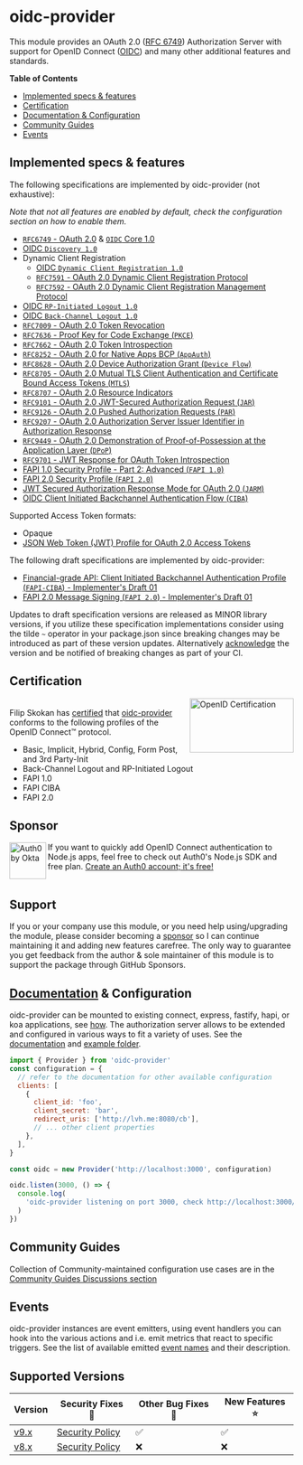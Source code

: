 # oidc-provider

This module provides an OAuth 2.0 ([RFC 6749][oauth2]) Authorization Server with support for OpenID Connect ([OIDC][openid-connect]) and many
other additional features and standards.

**Table of Contents**

- [Implemented specs & features](#implemented-specs--features)
- [Certification](#certification)
- [Documentation & Configuration](#documentation--configuration)
- [Community Guides](#community-guides)
- [Events](#events)

## Implemented specs & features

The following specifications are implemented by oidc-provider (not exhaustive):

_Note that not all features are enabled by default, check the configuration section on how to enable them._

- [`RFC6749` - OAuth 2.0][oauth2] & [`OIDC` Core 1.0][core]
- [OIDC `Discovery 1.0`][discovery]
- Dynamic Client Registration
  - [OIDC `Dynamic Client Registration 1.0`][registration]
  - [`RFC7591` - OAuth 2.0 Dynamic Client Registration Protocol][oauth2-registration]
  - [`RFC7592` - OAuth 2.0 Dynamic Client Registration Management Protocol][registration-management]
- [OIDC `RP-Initiated Logout 1.0`][rpinitiated-logout]
- [OIDC `Back-Channel Logout 1.0`][backchannel-logout]
- [`RFC7009` - OAuth 2.0 Token Revocation][revocation]
- [`RFC7636` - Proof Key for Code Exchange (`PKCE`)][pkce]
- [`RFC7662` - OAuth 2.0 Token Introspection][introspection]
- [`RFC8252` - OAuth 2.0 for Native Apps BCP (`AppAuth`)][oauth-native-apps]
- [`RFC8628` - OAuth 2.0 Device Authorization Grant (`Device Flow`)][device-flow]
- [`RFC8705` - OAuth 2.0 Mutual TLS Client Authentication and Certificate Bound Access Tokens (`MTLS`)][mtls]
- [`RFC8707` - OAuth 2.0 Resource Indicators][resource-indicators]
- [`RFC9101` - OAuth 2.0 JWT-Secured Authorization Request (`JAR`)][jar]
- [`RFC9126` - OAuth 2.0 Pushed Authorization Requests (`PAR`)][par]
- [`RFC9207` - OAuth 2.0 Authorization Server Issuer Identifier in Authorization Response][iss-auth-resp]
- [`RFC9449` - OAuth 2.0 Demonstration of Proof-of-Possession at the Application Layer (`DPoP`)][dpop]
- [`RFC9701` - JWT Response for OAuth Token Introspection][jwt-introspection]
- [FAPI 1.0 Security Profile - Part 2: Advanced (`FAPI 1.0`)][fapi]
- [FAPI 2.0 Security Profile (`FAPI 2.0`)][fapi2sp]
- [JWT Secured Authorization Response Mode for OAuth 2.0 (`JARM`)][jarm]
- [OIDC Client Initiated Backchannel Authentication Flow (`CIBA`)][ciba]

Supported Access Token formats:

- Opaque
- [JSON Web Token (JWT) Profile for OAuth 2.0 Access Tokens][jwt-at]

The following draft specifications are implemented by oidc-provider:

- [Financial-grade API: Client Initiated Backchannel Authentication Profile (`FAPI-CIBA`) - Implementer's Draft 01][fapi-ciba]
- [FAPI 2.0 Message Signing (`FAPI 2.0`) - Implementer's Draft 01][fapi2ms-id1]

Updates to draft specification versions are released as MINOR library versions,
if you utilize these specification implementations consider using the tilde `~` operator in your
package.json since breaking changes may be introduced as part of these version updates. Alternatively
[acknowledge](/docs/README.md#features) the version and be notified of breaking changes as part of
your CI.

## Certification

[<img width="184" height="96" align="right" src="https://cdn.jsdelivr.net/gh/panva/node-oidc-provider@acd3ebf2f5ebbb5605463cb681a1fb2ab9742ace/OpenID_Certified.png" alt="OpenID Certification">][openid-certified-link]  
Filip Skokan has [certified][openid-certified-link] that [oidc-provider][npm-url]
conforms to the following profiles of the OpenID Connect™ protocol.

- Basic, Implicit, Hybrid, Config, Form Post, and 3rd Party-Init
- Back-Channel Logout and RP-Initiated Logout
- FAPI 1.0
- FAPI CIBA
- FAPI 2.0

## Sponsor

<picture>
  <source media="(prefers-color-scheme: dark)" srcset="https://raw.githubusercontent.com/panva/node-oidc-provider/HEAD/sponsor/Auth0byOkta_dark.png">
  <source media="(prefers-color-scheme: light)" srcset="https://raw.githubusercontent.com/panva/node-oidc-provider/HEAD/sponsor/Auth0byOkta_light.png">
  <img height="65" align="left" alt="Auth0 by Okta" src="https://raw.githubusercontent.com/panva/node-oidc-provider/HEAD/sponsor/Auth0byOkta_light.png">
</picture>

If you want to quickly add OpenID Connect authentication to Node.js apps, feel free to check out Auth0's Node.js SDK and free plan. [Create an Auth0 account; it's free!][sponsor-auth0]<br><br>

## Support

If you or your company use this module, or you need help using/upgrading the module, please consider becoming a [sponsor][support-sponsor] so I can continue maintaining it and adding new features carefree. The only way to guarantee you get feedback from the author & sole maintainer of this module is to support the package through GitHub Sponsors.

## [Documentation](/docs/README.md) & Configuration

oidc-provider can be mounted to existing connect, express, fastify, hapi, or koa applications, see
[how](/docs/README.md#mounting-oidc-provider). The authorization server allows to be extended and configured in
various ways to fit a variety of uses. See the [documentation](/docs/README.md) and [example folder](/example).

```js
import { Provider } from 'oidc-provider'
const configuration = {
  // refer to the documentation for other available configuration
  clients: [
    {
      client_id: 'foo',
      client_secret: 'bar',
      redirect_uris: ['http://lvh.me:8080/cb'],
      // ... other client properties
    },
  ],
}

const oidc = new Provider('http://localhost:3000', configuration)

oidc.listen(3000, () => {
  console.log(
    'oidc-provider listening on port 3000, check http://localhost:3000/.well-known/openid-configuration',
  )
})
```

## Community Guides

Collection of Community-maintained configuration use cases are in the [Community Guides Discussions section](https://github.com/panva/node-oidc-provider/discussions/categories/community-guides)

## Events

oidc-provider instances are event emitters, using event handlers you can hook into the various
actions and i.e. emit metrics that react to specific triggers. See the list of available emitted [event names](/docs/events.md) and their description.

## Supported Versions

| Version                                                       | Security Fixes 🔑 | Other Bug Fixes 🐞 | New Features ⭐ |
| ------------------------------------------------------------- | ----------------- | ------------------ | --------------- |
| [v9.x](https://github.com/panva/node-oidc-provider/tree/v9.x) | [Security Policy] | ✅                 | ✅              |
| [v8.x](https://github.com/panva/node-oidc-provider/tree/v8.x) | [Security Policy] | ❌                 | ❌              |

[npm-url]: https://www.npmjs.com/package/oidc-provider
[openid-certified-link]: https://openid.net/certification/
[openid-connect]: https://openid.net/connect/
[core]: https://openid.net/specs/openid-connect-core-1_0-errata2.html
[discovery]: https://openid.net/specs/openid-connect-discovery-1_0-errata2.html
[oauth2-registration]: https://www.rfc-editor.org/rfc/rfc7591.html
[registration]: https://openid.net/specs/openid-connect-registration-1_0-errata2.html
[oauth2]: https://www.rfc-editor.org/rfc/rfc6749.html
[oauth2-bearer]: https://www.rfc-editor.org/rfc/rfc6750.html
[revocation]: https://www.rfc-editor.org/rfc/rfc7009.html
[introspection]: https://www.rfc-editor.org/rfc/rfc7662.html
[pkce]: https://www.rfc-editor.org/rfc/rfc7636.html
[example-repo]: https://github.com/panva/node-oidc-provider-example
[backchannel-logout]: https://openid.net/specs/openid-connect-backchannel-1_0-errata1.html
[registration-management]: https://www.rfc-editor.org/rfc/rfc7592.html
[oauth-native-apps]: https://www.rfc-editor.org/rfc/rfc8252.html
[jar]: https://www.rfc-editor.org/rfc/rfc9101.html
[device-flow]: https://www.rfc-editor.org/rfc/rfc8628.html
[jwt-introspection]: https://www.rfc-editor.org/rfc/rfc9701.html
[sponsor-auth0]: https://a0.to/signup/panva
[mtls]: https://www.rfc-editor.org/rfc/rfc8705.html
[dpop]: https://www.rfc-editor.org/rfc/rfc9449.html
[resource-indicators]: https://www.rfc-editor.org/rfc/rfc8707.html
[jarm]: https://openid.net/specs/oauth-v2-jarm-final.html
[jwt-at]: https://www.rfc-editor.org/rfc/rfc9068.html
[support-sponsor]: https://github.com/sponsors/panva
[par]: https://www.rfc-editor.org/rfc/rfc9126.html
[rpinitiated-logout]: https://openid.net/specs/openid-connect-rpinitiated-1_0-final.html
[iss-auth-resp]: https://www.rfc-editor.org/rfc/rfc9207.html
[fapi]: https://openid.net/specs/openid-financial-api-part-2-1_0-final.html
[ciba]: https://openid.net/specs/openid-client-initiated-backchannel-authentication-core-1_0-final.html
[fapi-ciba]: https://openid.net/specs/openid-financial-api-ciba-ID1.html
[fapi2sp]: https://openid.net/specs/fapi-security-profile-2_0-final.html
[fapi2ms-id1]: https://openid.net/specs/fapi-2_0-message-signing-ID1.html
[Security Policy]: https://github.com/panva/node-oidc-provider/security/policy
